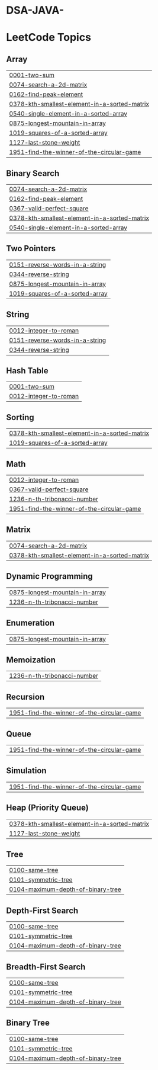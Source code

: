 # DSA-JAVA-
<!---LeetCode Topics Start-->
# LeetCode Topics
## Array
|  |
| ------- |
| [0001-two-sum](https://github.com/Sravyeah1/DSA-JAVA-/tree/master/0001-two-sum) |
| [0074-search-a-2d-matrix](https://github.com/Sravyeah1/DSA-JAVA-/tree/master/0074-search-a-2d-matrix) |
| [0162-find-peak-element](https://github.com/Sravyeah1/DSA-JAVA-/tree/master/0162-find-peak-element) |
| [0378-kth-smallest-element-in-a-sorted-matrix](https://github.com/Sravyeah1/DSA-JAVA-/tree/master/0378-kth-smallest-element-in-a-sorted-matrix) |
| [0540-single-element-in-a-sorted-array](https://github.com/Sravyeah1/DSA-JAVA-/tree/master/0540-single-element-in-a-sorted-array) |
| [0875-longest-mountain-in-array](https://github.com/Sravyeah1/DSA-JAVA-/tree/master/0875-longest-mountain-in-array) |
| [1019-squares-of-a-sorted-array](https://github.com/Sravyeah1/DSA-JAVA-/tree/master/1019-squares-of-a-sorted-array) |
| [1127-last-stone-weight](https://github.com/Sravyeah1/DSA-JAVA-/tree/master/1127-last-stone-weight) |
| [1951-find-the-winner-of-the-circular-game](https://github.com/Sravyeah1/DSA-JAVA-/tree/master/1951-find-the-winner-of-the-circular-game) |
## Binary Search
|  |
| ------- |
| [0074-search-a-2d-matrix](https://github.com/Sravyeah1/DSA-JAVA-/tree/master/0074-search-a-2d-matrix) |
| [0162-find-peak-element](https://github.com/Sravyeah1/DSA-JAVA-/tree/master/0162-find-peak-element) |
| [0367-valid-perfect-square](https://github.com/Sravyeah1/DSA-JAVA-/tree/master/0367-valid-perfect-square) |
| [0378-kth-smallest-element-in-a-sorted-matrix](https://github.com/Sravyeah1/DSA-JAVA-/tree/master/0378-kth-smallest-element-in-a-sorted-matrix) |
| [0540-single-element-in-a-sorted-array](https://github.com/Sravyeah1/DSA-JAVA-/tree/master/0540-single-element-in-a-sorted-array) |
## Two Pointers
|  |
| ------- |
| [0151-reverse-words-in-a-string](https://github.com/Sravyeah1/DSA-JAVA-/tree/master/0151-reverse-words-in-a-string) |
| [0344-reverse-string](https://github.com/Sravyeah1/DSA-JAVA-/tree/master/0344-reverse-string) |
| [0875-longest-mountain-in-array](https://github.com/Sravyeah1/DSA-JAVA-/tree/master/0875-longest-mountain-in-array) |
| [1019-squares-of-a-sorted-array](https://github.com/Sravyeah1/DSA-JAVA-/tree/master/1019-squares-of-a-sorted-array) |
## String
|  |
| ------- |
| [0012-integer-to-roman](https://github.com/Sravyeah1/DSA-JAVA-/tree/master/0012-integer-to-roman) |
| [0151-reverse-words-in-a-string](https://github.com/Sravyeah1/DSA-JAVA-/tree/master/0151-reverse-words-in-a-string) |
| [0344-reverse-string](https://github.com/Sravyeah1/DSA-JAVA-/tree/master/0344-reverse-string) |
## Hash Table
|  |
| ------- |
| [0001-two-sum](https://github.com/Sravyeah1/DSA-JAVA-/tree/master/0001-two-sum) |
| [0012-integer-to-roman](https://github.com/Sravyeah1/DSA-JAVA-/tree/master/0012-integer-to-roman) |
## Sorting
|  |
| ------- |
| [0378-kth-smallest-element-in-a-sorted-matrix](https://github.com/Sravyeah1/DSA-JAVA-/tree/master/0378-kth-smallest-element-in-a-sorted-matrix) |
| [1019-squares-of-a-sorted-array](https://github.com/Sravyeah1/DSA-JAVA-/tree/master/1019-squares-of-a-sorted-array) |
## Math
|  |
| ------- |
| [0012-integer-to-roman](https://github.com/Sravyeah1/DSA-JAVA-/tree/master/0012-integer-to-roman) |
| [0367-valid-perfect-square](https://github.com/Sravyeah1/DSA-JAVA-/tree/master/0367-valid-perfect-square) |
| [1236-n-th-tribonacci-number](https://github.com/Sravyeah1/DSA-JAVA-/tree/master/1236-n-th-tribonacci-number) |
| [1951-find-the-winner-of-the-circular-game](https://github.com/Sravyeah1/DSA-JAVA-/tree/master/1951-find-the-winner-of-the-circular-game) |
## Matrix
|  |
| ------- |
| [0074-search-a-2d-matrix](https://github.com/Sravyeah1/DSA-JAVA-/tree/master/0074-search-a-2d-matrix) |
| [0378-kth-smallest-element-in-a-sorted-matrix](https://github.com/Sravyeah1/DSA-JAVA-/tree/master/0378-kth-smallest-element-in-a-sorted-matrix) |
## Dynamic Programming
|  |
| ------- |
| [0875-longest-mountain-in-array](https://github.com/Sravyeah1/DSA-JAVA-/tree/master/0875-longest-mountain-in-array) |
| [1236-n-th-tribonacci-number](https://github.com/Sravyeah1/DSA-JAVA-/tree/master/1236-n-th-tribonacci-number) |
## Enumeration
|  |
| ------- |
| [0875-longest-mountain-in-array](https://github.com/Sravyeah1/DSA-JAVA-/tree/master/0875-longest-mountain-in-array) |
## Memoization
|  |
| ------- |
| [1236-n-th-tribonacci-number](https://github.com/Sravyeah1/DSA-JAVA-/tree/master/1236-n-th-tribonacci-number) |
## Recursion
|  |
| ------- |
| [1951-find-the-winner-of-the-circular-game](https://github.com/Sravyeah1/DSA-JAVA-/tree/master/1951-find-the-winner-of-the-circular-game) |
## Queue
|  |
| ------- |
| [1951-find-the-winner-of-the-circular-game](https://github.com/Sravyeah1/DSA-JAVA-/tree/master/1951-find-the-winner-of-the-circular-game) |
## Simulation
|  |
| ------- |
| [1951-find-the-winner-of-the-circular-game](https://github.com/Sravyeah1/DSA-JAVA-/tree/master/1951-find-the-winner-of-the-circular-game) |
## Heap (Priority Queue)
|  |
| ------- |
| [0378-kth-smallest-element-in-a-sorted-matrix](https://github.com/Sravyeah1/DSA-JAVA-/tree/master/0378-kth-smallest-element-in-a-sorted-matrix) |
| [1127-last-stone-weight](https://github.com/Sravyeah1/DSA-JAVA-/tree/master/1127-last-stone-weight) |
## Tree
|  |
| ------- |
| [0100-same-tree](https://github.com/Sravyeah1/DSA-JAVA-/tree/master/0100-same-tree) |
| [0101-symmetric-tree](https://github.com/Sravyeah1/DSA-JAVA-/tree/master/0101-symmetric-tree) |
| [0104-maximum-depth-of-binary-tree](https://github.com/Sravyeah1/DSA-JAVA-/tree/master/0104-maximum-depth-of-binary-tree) |
## Depth-First Search
|  |
| ------- |
| [0100-same-tree](https://github.com/Sravyeah1/DSA-JAVA-/tree/master/0100-same-tree) |
| [0101-symmetric-tree](https://github.com/Sravyeah1/DSA-JAVA-/tree/master/0101-symmetric-tree) |
| [0104-maximum-depth-of-binary-tree](https://github.com/Sravyeah1/DSA-JAVA-/tree/master/0104-maximum-depth-of-binary-tree) |
## Breadth-First Search
|  |
| ------- |
| [0100-same-tree](https://github.com/Sravyeah1/DSA-JAVA-/tree/master/0100-same-tree) |
| [0101-symmetric-tree](https://github.com/Sravyeah1/DSA-JAVA-/tree/master/0101-symmetric-tree) |
| [0104-maximum-depth-of-binary-tree](https://github.com/Sravyeah1/DSA-JAVA-/tree/master/0104-maximum-depth-of-binary-tree) |
## Binary Tree
|  |
| ------- |
| [0100-same-tree](https://github.com/Sravyeah1/DSA-JAVA-/tree/master/0100-same-tree) |
| [0101-symmetric-tree](https://github.com/Sravyeah1/DSA-JAVA-/tree/master/0101-symmetric-tree) |
| [0104-maximum-depth-of-binary-tree](https://github.com/Sravyeah1/DSA-JAVA-/tree/master/0104-maximum-depth-of-binary-tree) |
<!---LeetCode Topics End-->